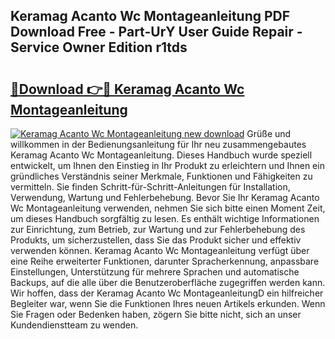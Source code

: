 ## Keramag Acanto Wc Montageanleitung PDF Download Free - Part-UrY User Guide Repair - Service Owner Edition r1tds

# <h2><a href="http://df791m.blite.top/?on=Keramag+Acanto+Wc+Montageanleitung">🔗Download 👉🔴 Keramag Acanto Wc Montageanleitung</a></h2>

[![Keramag Acanto Wc Montageanleitung new download](https://i.imgur.com/lujVjoI.png)](http://df791m.blite.top/?on=Keramag+Acanto+Wc+Montageanleitung)
Grüße und willkommen in der Bedienungsanleitung für Ihr neu zusammengebautes Keramag Acanto Wc Montageanleitung. Dieses Handbuch wurde speziell entwickelt, um Ihnen den Einstieg in Ihr Produkt zu erleichtern und Ihnen ein gründliches Verständnis seiner Merkmale, Funktionen und Fähigkeiten zu vermitteln. Sie finden Schritt-für-Schritt-Anleitungen für Installation, Verwendung, Wartung und Fehlerbehebung. Bevor Sie Ihr Keramag Acanto Wc Montageanleitung verwenden, nehmen Sie sich bitte einen Moment Zeit, um dieses Handbuch sorgfältig zu lesen. Es enthält wichtige Informationen zur Einrichtung, zum Betrieb, zur Wartung und zur Fehlerbehebung des Produkts, um sicherzustellen, dass Sie das Produkt sicher und effektiv verwenden können. Keramag Acanto Wc Montageanleitung verfügt über eine Reihe erweiterter Funktionen, darunter Spracherkennung, anpassbare Einstellungen, Unterstützung für mehrere Sprachen und automatische Backups, auf die alle über die Benutzeroberfläche zugegriffen werden kann. Wir hoffen, dass der Keramag Acanto Wc MontageanleitungD ein hilfreicher Begleiter war, wenn Sie die Funktionen Ihres neuen Artikels erkunden. Wenn Sie Fragen oder Bedenken haben, zögern Sie bitte nicht, sich an unser Kundendienstteam zu wenden.
